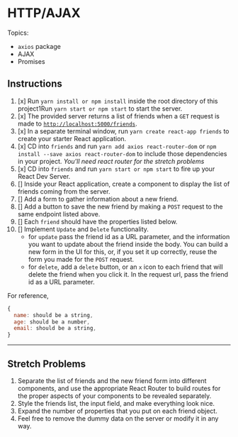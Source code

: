 # HTTP/AJAX

Topics:

* `axios` package
* AJAX
* Promises

## Instructions

1. [x] Run `yarn install or npm install` inside the root directory of this project1Run `yarn start or npm start` to start the server.
1. [x] The provided server returns a list of friends when a `GET` request is made to [`http://localhost:5000/friends`](http://localhost:5000/friends).
1. [x] In a separate terminal window, run `yarn create react-app friends` to create your starter React application.
1. [x] CD into `friends` and run `yarn add axios react-router-dom` or `npm install --save axios react-router-dom` to include those dependencies in your project. _You'll need react router for the stretch problems_
1. [x] CD into `friends` and run `yarn start or npm start` to fire up your React Dev Server.
1. [] Inside your React application, create a component to display the list of friends coming from the server.
1. [] Add a form to gather information about a new friend.
1. [] Add a button to save the new friend by making a `POST` request to the same endpoint listed above.
1. [] Each `friend` should have the properties listed below.
1. [] Implement `Update` and `Delete` functionality.
    * for `update` pass the friend id as a URL parameter, and the information you want to update about the friend inside the body. You can build a new form in the UI for this, or, if you set it up correctly, reuse the form you made for the `POST` request.
    * for `delete`, add a `delete` button, or an `x` icon to each friend that will delete the friend when you click it. In the request url, pass the friend id as a URL parameter.

For reference, 
```js
{
  name: should be a string,
  age: should be a number,
  email: should be a string,
}
```

---

## Stretch Problems

1.  Separate the list of friends and the new friend form into different components, and use the appropriate React Router to build routes for the proper aspects of your components to be revealed separately.
1.  Style the friends list, the input field, and make everything look nice.
1.  Expand the number of properties that you put on each friend object.
1.  Feel free to remove the dummy data on the server or modify it in any way.
